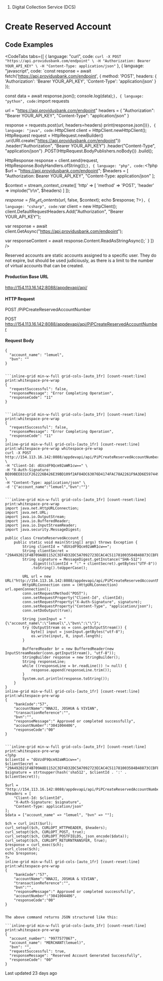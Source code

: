 1. Digital Collection Service (DCS)

# Create Reserved Account

## Code Examples

<CodeTabs tabs={[
  { language: "curl", code: `curl -X POST "https://api.providusbank.com/endpoint" \
  -H "Authorization: Bearer YOUR_API_KEY" \
  -H "Content-Type: application/json"` },
  { language: "javascript", code: `const response = await fetch('https://api.providusbank.com/endpoint', {
  method: 'POST',
  headers: {
    'Authorization': 'Bearer YOUR_API_KEY',
    'Content-Type': 'application/json'
  }
});

const data = await response.json();
console.log(data);` },
  { language: "python", code: `import requests

url = "https://api.providusbank.com/endpoint"
headers = {
    "Authorization": "Bearer YOUR_API_KEY",
    "Content-Type": "application/json"
}

response = requests.post(url, headers=headers)
print(response.json())` },
  { language: "java", code: `HttpClient client = HttpClient.newHttpClient();
HttpRequest request = HttpRequest.newBuilder()
    .uri(URI.create("https://api.providusbank.com/endpoint"))
    .header("Authorization", "Bearer YOUR_API_KEY")
    .header("Content-Type", "application/json")
    .POST(HttpRequest.BodyPublishers.noBody())
    .build();

HttpResponse<String> response = client.send(request, HttpResponse.BodyHandlers.ofString());` },
  { language: "php", code: `<?php
$url = "https://api.providusbank.com/endpoint";
$headers = [
    "Authorization: Bearer YOUR_API_KEY",
    "Content-Type: application/json"
];

$context = stream_context_create([
    'http' => [
        'method' => 'POST',
        'header' => implode("\r\n", $headers)
    ]
]);

$response = file_get_contents($url, false, $context);
echo $response;
?>` },
  { language: "csharp", code: `var client = new HttpClient();
client.DefaultRequestHeaders.Add("Authorization", "Bearer YOUR_API_KEY");

var response = await client.GetAsync("https://api.providusbank.com/endpoint");

var responseContent = await response.Content.ReadAsStringAsync();` }
]} />

Reserved accounts are static accounts assigned to a specific user. They do not expire, but should be used judiciously, as there is a limit to the number of virtual accounts that can be created.

#### Production Base URL

http://154.113.16.142:8088/appdevapi/api/

#### HTTP Request

POST /PiPCreateReservedAccountNumber

POST http://154.113.16.142:8088/appdevapi/api/PiPCreateReservedAccountNumber

#### Request Body

```inline-grid min-w-full grid-cols-[auto_1fr] [count-reset:line] print:whitespace-pre-wrap
{
  "account_name": "lemuel",
  "bvn": ""
}


```inline-grid min-w-full grid-cols-[auto_1fr] [count-reset:line] print:whitespace-pre-wrap
{
  "requestSuccessful": false,
  "responseMessage": "Error Completing Operation",
  "responseCode": "11"
}


```inline-grid min-w-full grid-cols-[auto_1fr] [count-reset:line] print:whitespace-pre-wrap
{
  "requestSuccessful": false,
  "responseMessage": "Error Completing Operation",
  "responseCode": "11"
}
inline-grid min-w-full grid-cols-[auto_1fr] [count-reset:line] print:whitespace-pre-wrap whitespace-pre-wrap
curl -X POST http://154.113.16.142:8088/appdevapi/api/PiPCreateReservedAccountNumber \
-H "Client-Id: dGVzdF9Qcm92aWR1cw==" \
-H "X-Auth-Signature: BE09BEE831CF262226B426E39BD109f2AF84DC63076D4174FAC78A2261F9A3D6E59744983B8326B69CDF2963FE314DFC89635CFA37A40596508DD6EAAB09402C7" \
-H "Content-Type: application/json" \
-d '{"account_name":"lemuel","bvn":""}'


```inline-grid min-w-full grid-cols-[auto_1fr] [count-reset:line] print:whitespace-pre-wrap
import java.net.HttpURLConnection;
import java.net.URL;
import java.io.OutputStream;
import java.io.BufferedReader;
import java.io.InputStreamReader;
import java.security.MessageDigest;

public class CreateReservedAccount {
    public static void main(String[] args) throws Exception {
        String clientId = "dGVzdF9Qcm92aWR1cw==";
        String clientSecret = "29A492021F4B709A8D1152C3EF4D32DC5A7092723ECAC4C511781003584B48873CCBFEBDEAE89CF22ED1CB1A836213549BC6638A3B563CA7FC009BEB3BC30CF8";
        String signature = MessageDigest.getInstance("SHA-512")
            .digest((clientId + ":" + clientSecret).getBytes("UTF-8"))
            .toString().toUpperCase();

        URL url = new URL("http://154.113.16.142:8088/appdevapi/api/PiPCreateReservedAccountNumber");
        HttpURLConnection conn = (HttpURLConnection) url.openConnection();
        conn.setRequestMethod("POST");
        conn.setRequestProperty("Client-Id", clientId);
        conn.setRequestProperty("X-Auth-Signature", signature);
        conn.setRequestProperty("Content-Type", "application/json");
        conn.setDoOutput(true);

        String jsonInput = "{\"account_name\":\"lemuel\",\"bvn\":\"\"}";
        try (OutputStream os = conn.getOutputStream()) {
            byte[] input = jsonInput.getBytes("utf-8");
            os.write(input, 0, input.length);
        }

        BufferedReader br = new BufferedReader(new InputStreamReader(conn.getInputStream(), "utf-8"));
        StringBuilder response = new StringBuilder();
        String responseLine;
        while ((responseLine = br.readLine()) != null) {
            response.append(responseLine.trim());
        }
        System.out.println(response.toString());
    }
}
inline-grid min-w-full grid-cols-[auto_1fr] [count-reset:line] print:whitespace-pre-wrap
{
    "bankCode":"57",
    "accountName":"NNAJI, JOSHUA & VIVIAN",
    "transactionReference":"",
    "bvn":"",
    "responseMessage":" Approved or completed successfully",
    "accountNumber":"3041004406",
    "responseCode":"00"
}


```inline-grid min-w-full grid-cols-[auto_1fr] [count-reset:line] print:whitespace-pre-wrap
<?php
$clientId = "dGVzdF9Qcm92aWR1cw==";
$clientSecret = "29A492021F4B709A8D1152C3EF4D32DC5A7092723ECAC4C511781003584B48873CCBFEBDEAE89CF22ED1CB1A836213549BC6638A3B563CA7FC009BEB3BC30CF8";
$signature = strtoupper(hash('sha512', $clientId . ':' . $clientSecret));

$url = "http://154.113.16.142:8088/appdevapi/api/PiPCreateReservedAccountNumber";
$headers = [
    "Client-Id: $clientId",
    "X-Auth-Signature: $signature",
    "Content-Type: application/json"
];
$data = ["account_name" => "lemuel", "bvn" => ""];

$ch = curl_init($url);
curl_setopt($ch, CURLOPT_HTTPHEADER, $headers);
curl_setopt($ch, CURLOPT_POST, true);
curl_setopt($ch, CURLOPT_POSTFIELDS, json_encode($data));
curl_setopt($ch, CURLOPT_RETURNTRANSFER, true);
$response = curl_exec($ch);
curl_close($ch);
echo $response;
?>
inline-grid min-w-full grid-cols-[auto_1fr] [count-reset:line] print:whitespace-pre-wrap
{
    "bankCode":"57",
    "accountName":"NNAJI, JOSHUA & VIVIAN",
    "transactionReference":"",
    "bvn":"",
    "responseMessage":" Approved or completed successfully",
    "accountNumber":"3041004406",
    "responseCode":"00"
}


The above command returns JSON structured like this:

```inline-grid min-w-full grid-cols-[auto_1fr] [count-reset:line] print:whitespace-pre-wrap
{
  "account_number": "9977577067",
  "account_name": "MERCHANT(lemuel)",
  "bvn": "",
  "requestSuccessful": true,
  "responseMessage": "Reserved Account Generated Successfully",
  "responseCode": "00"
}
```

Last updated 23 days ago